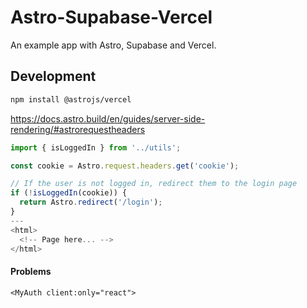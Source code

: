 # Astro-Supabase-Vercel

An example app with Astro, Supabase and Vercel.

## Development
```sh
npm install @astrojs/vercel
```


https://docs.astro.build/en/guides/server-side-rendering/#astrorequestheaders
```js
import { isLoggedIn } from '../utils';

const cookie = Astro.request.headers.get('cookie');

// If the user is not logged in, redirect them to the login page
if (!isLoggedIn(cookie)) {
  return Astro.redirect('/login');
}
---
<html>
  <!-- Page here... -->
</html>
```


#### Problems

`<MyAuth client:only="react">`
